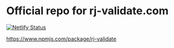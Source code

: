 # Official repo for rj-validate.com

[![Netlify Status](https://api.netlify.com/api/v1/badges/4b2523d2-9538-4cbc-96e4-c891ed964d78/deploy-status)](https://app.netlify.com/sites/rj-validate/deploys)

https://www.npmjs.com/package/rj-validate
